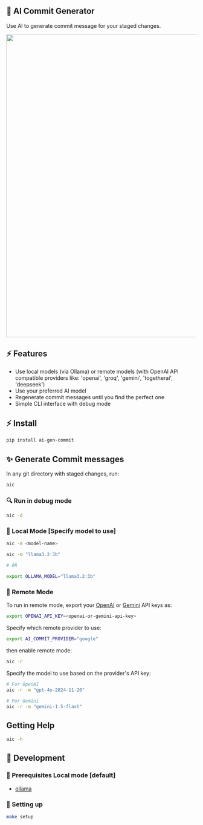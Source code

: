 ## 🐙 AI Commit Generator

Use AI to generate commit message for your staged changes.

<a href="https://youtu.be/1y2TohQdNbo">
<img src="https://i.imgur.com/cwdzCUw.gif" width="800">
</a>


## ⚡️ Features

- Use local models (via Ollama) or remote models (with OpenAI API compatible providers like:  'openai', 'groq', 'gemini', 'togetherai', 'deepseek')
- Use your preferred AI model
- Regenerate commit messages until you find the perfect one
- Simple CLI interface with debug mode

## ⚡️ Install

```sh
pip install ai-gen-commit
```

## ✨ Generate Commit messages

In any git directory with staged changes, run:

```sh
aic
```

### 🔍 Run in debug mode

```sh
aic -d
```
### 🦙 Local Mode [Specify model to use]

```sh
aic -m <model-name>

aic -m "llama3.2:3b"

# OR

export OLLAMA_MODEL="llama3.2:3b"
```

### 🛜 Remote Mode

To run in remote mode, export your [OpenAI](https://platform.openai.com/api-keys) or [Gemini](https://aistudio.google.com/app/apikey) API keys as:

```sh
export OPENAI_API_KEY=<openai-or-gemini-api-key>
```

Specify which remote provider to use:

```sh 
export AI_COMMIT_PROVIDER="google"
```

then enable remote mode:

```sh
aic -r
```

Specify the model to use based on the provider's API key:

```sh
# For OpenAI
aic -r -m "gpt-4o-2024-11-20"

# For Gemini
aic -r -m "gemini-1.5-flash"
```

## Getting Help

```sh
aic -h
```

## 🔨 Development

### 👀 Prerequisites Local mode [default]

- [ollama](https://ollama.dev/download)


### 🚀 Setting up

```sh
make setup
```
